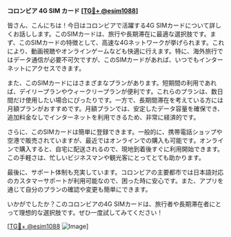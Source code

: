 **コロンビア 4G SIM カード [[TG💪+ @esim1088](https://t.me/s/esim1088)]**

皆さん、こんにちは！今日はコロンビアで活躍する4G SIMカードについて詳しくお話しします。このSIMカードは、旅行や長期滞在に最適な選択肢です。まず、このSIMカードの特徴として、高速な4Gネットワークが挙げられます。これにより、動画視聴やオンラインゲームなども快適に行えます。特に、海外旅行ではデータ通信が必要不可欠ですが、このSIMカードがあれば、いつでもインターネットにアクセスできます。

また、このSIMカードにはさまざまなプランがあります。短期間の利用であれば、デイリープランやウィークリープランが便利です。これらのプランは、数日間だけ使用したい場合にぴったりです。一方で、長期間滞在を考えている方には月額プランがおすすめです。月額プランでは、安定したデータ容量を確保でき、追加料金なしでインターネットを利用できるため、非常に経済的です。

さらに、このSIMカードは簡単に登録できます。一般的に、携帯電話ショップや空港で販売されていますが、最近ではオンラインでの購入も可能です。オンラインで購入すると、自宅に配送されるので、現地到着後すぐに利用開始できます。この手軽さは、忙しいビジネスマンや観光客にとってとても助かります。

最後に、サポート体制も充実しています。コロンビアの主要都市では日本語対応のカスタマーサポートが利用可能なので、困った時に安心です。また、アプリを通じて自分のプランの確認や変更も簡単にできます。

いかがでしたか？このコロンビアの4G SIMカードは、旅行者や長期滞在者にとって理想的な選択肢です。ぜひ一度試してみてください！

[[TG💪+ @esim1088](https://t.me/s/esim1088) ![Image](https://i.postimg.cc/Y0z9fWf4/image.png)]